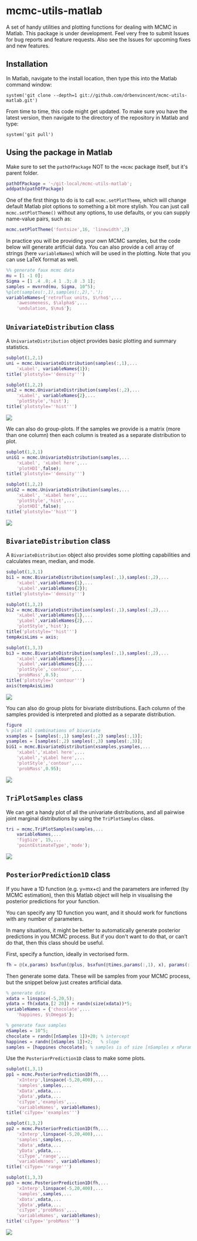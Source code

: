 # mcmc-utils-matlab
A set of handy utilities and plotting functions for dealing with MCMC in Matlab. This package is under development. Feel very free to submit Issues for bug reports and feature requests. Also see the Issues for upcoming fixes and new features.


## Installation

In Matlab, navigate to the install location, then type this into the Matlab command window:

    system('git clone --depth=1 git://github.com/drbenvincent/mcmc-utils-matlab.git')

From time to time, this code might get updated. To make sure you have the latest version, then navigate to the directory of the repository in Matlab and type:

    system('git pull')

## Using the package in Matlab

Make sure to set the `pathOfPackage` NOT to the `+mcmc` package itself, but it's parent folder.

````matlab
pathOfPackage = '~/git-local/mcmc-utils-matlab';
addpath(pathOfPackage)
````

One of the first things to do is to call `mcmc.setPlotTheme`, which will change default Matlab plot options to something a bit more stylish. You can just call `mcmc.setPlotTheme()` without any options, to use defaults, or you can supply name-value pairs, such as:


````matlab
mcmc.setPlotTheme('fontsize',16, 'linewidth',2)
````

In practice you will be providing your own MCMC samples, but the code below will generate artificial data. You can also provide a cell array of strings (here `variableNames`) which will be used in the plotting. Note that you can use LaTeX format as well.

````matlab
%% generate faux mcmc data
mu = [1 -1 0];
Sigma = [1 .4 .8;.4 1 .3;.8 .3 1];
samples = mvnrnd(mu, Sigma, 10^5);
%plot(samples(:,1),samples(:,2),'.');
variableNames={'retroflux units, $\rho$',...
	'awesomeness, $\alpha$',...
	'undulation, $\mu$'};
````



## `UnivariateDistribution` class

A `UnivariateDistribution` object provides basic plotting and summary statistics.

````matlab
subplot(1,2,1)
uni = mcmc.UnivariateDistribution(samples(:,1),...
	'xLabel', variableNames{1});
title('plotstyle=''density''')

subplot(1,2,2)
uni2 = mcmc.UnivariateDistribution(samples(:,2),...
	'xLabel', variableNames{2},...
	'plotStyle','hist');
title('plotstyle=''hist''')
````
![](img/uni.png)

We can also do group-plots. If the samples we provide is a matrix (more than one column) then each column is treated as a separate distribution to plot.

```matlab
subplot(1,2,1)
uniG1 = mcmc.UnivariateDistribution(samples,...
	'xLabel', 'xLabel here',...
	'plotHDI',false);
title('plotstyle=''density''')

subplot(1,2,2)
uniG2 = mcmc.UnivariateDistribution(samples,...
	'xLabel', 'xLabel here',...
	'plotStyle','hist',...
	'plotHDI',false);
title('plotstyle=''hist''')
```

![](img/unig.png)




## `BivariateDistribution` class

A `BivariateDistribution` object also provides some plotting capabilities and calculates mean, median, and mode.

```matlab
subplot(1,3,1)
bi1 = mcmc.BivariateDistribution(samples(:,1),samples(:,2),...
	'xLabel',variableNames{1},...
	'yLabel',variableNames{2});
title('plotstyle=''density''')

subplot(1,3,2)
bi2 = mcmc.BivariateDistribution(samples(:,1),samples(:,2),...
	'xLabel',variableNames{1},...
	'yLabel',variableNames{2},...
	'plotStyle','hist');
title('plotstyle=''hist''')
tempAxisLims = axis;

subplot(1,3,3)
bi3 = mcmc.BivariateDistribution(samples(:,1),samples(:,2),...
	'xLabel',variableNames{1},...
	'yLabel',variableNames{2},...
	'plotStyle','contour',...
	'probMass',0.5);
title('plotstyle=''contour''')
axis(tempAxisLims)
```

![](img/bi.png)



You can also do group plots for bivariate distributions. Each column of the samples provided is interpreted and plotted as a separate distribution.

```matlab
figure
% plot all combinations of bivariate
xsamples = [samples(:,1) samples(:,2) samples(:,1)];
ysamples = [samples(:,2) samples(:,3) samples(:,3)];
biG1 = mcmc.BivariateDistribution(xsamples,ysamples,...
	'xLabel','xLabel here',...
	'yLabel','yLabel here',...
	'plotStyle','contour',...
	'probMass',0.95);
```

![](img/big.png)


## `TriPlotSamples` class
We can get a handy plot of all the univariate distributions, and all pairwise joint marginal distributions by using the `TriPlotSamples` class.

```matlab
tri = mcmc.TriPlotSamples(samples,...
	variableNames,...
	'figSize', 15,...
	'pointEstimateType','mode');
```

![](img/tri.png)



## `PosteriorPrediction1D` class
If you have a 1D function (e.g. y=mx+c) and the parameters are inferred (by MCMC estimation), then this Matlab object will help in visualising the posterior predictions for your function.

You can specify any 1D function you want, and it should work for functions with any number of parameters.

In many situations, it might be better to automatically generate posterior predictions in you MCMC process. But if you don't want to do that, or can't do that, then this class should be useful.

First, specify a function, ideally in vectorised form.

```matlab
fh = @(x,params) bsxfun(@plus, bsxfun(@times,params(:,1), x), params(:,2));
```

Then generate some data. These will be samples from your MCMC process, but the snippet below just creates artificial data.

```matlab
% generate data
xdata = linspace(-5,20,5);
ydata = fh(xdata,[2 20]) + randn(size(xdata))*5;
variableNames = {'chocolate',...
	'happines, $\Omega$'};

% generate faux samples
nSamples = 10^5;
chocolate = randn([nSamples 1])+20;	% intercept
happines = randn([nSamples 1])+2;	% slope
samples = [happines chocolate]; % samples is of size [nSamples x nParams]

```

Use the `PosteriorPrediction1D` class to make some plots.

```matlab
subplot(1,3,1)
pp1 = mcmc.PosteriorPrediction1D(fh,...
	'xInterp',linspace(-5,20,400),...
	'samples',samples,...
	'xData',xdata,...
	'yData',ydata,...
	'ciType','examples',...
	'variableNames', variableNames);
title('ciType=''examples''')

subplot(1,3,2)
pp2 = mcmc.PosteriorPrediction1D(fh,...
	'xInterp',linspace(-5,20,400),...
	'samples',samples,...
	'xData',xdata,...
	'yData',ydata,...
	'ciType','range',...
	'variableNames', variableNames);
title('ciType=''range''')

subplot(1,3,3)
pp3 = mcmc.PosteriorPrediction1D(fh,...
	'xInterp',linspace(-5,20,400),...
	'samples',samples,...
	'xData',xdata,...
	'yData',ydata,...
	'ciType','probMass',...
	'variableNames', variableNames);
title('ciType=''probMass''')
```

![](img/postpred.png)
